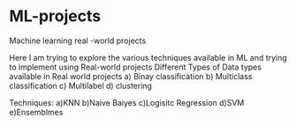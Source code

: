 # ML-projects
Machine learning real -world projects

Here I am trying to explore the various techniques available in ML and trying to implement using Real-world projects
Different Types of Data types available in Real world projects
a) Binay classification
b) Multiclass classification
c) Multilabel
d) clustering

Techniques:
a)KNN
b)Naive Baiyes
c)Logisitc Regression
d)SVM
e)Ensemblmes
